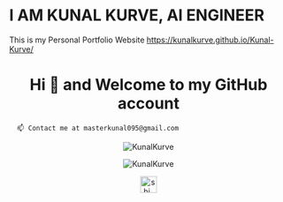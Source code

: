 # I AM KUNAL KURVE, AI ENGINEER

This is my Personal Portfolio Website
https://kunalkurve.github.io/Kunal-Kurve/

<h1 align="center">Hi 👋 and Welcome to my GitHub account</h1>



  
      

      📫 Contact me at masterkunal095@gmail.com

      


<p align="center"><img src="https://github-readme-stats.vercel.app/api?username=KunalKurve&show_icons=true" alt="KunalKurve" /></p>

<p align="center"> <img src="https://komarev.com/ghpvc/?username=KunalKurve" alt="KunalKurve" /> </p>

<p align="center">
<a href="https://instagram.com/kunalskurve219" target="blank"><img align="center" src="https://cdn.jsdelivr.net/npm/simple-icons@3.0.1/icons/instagram.svg" alt="shi_ona1640" height="30" width="30" /></a>
</p>
